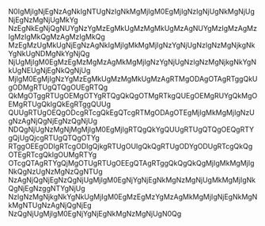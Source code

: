 N0IgMjIgNjEgNzAgNkIgNTUgNzIgNkMgMjIgM0EgMjIgNzIgNjUgNkMgNjUgNjEgNzMgNjUgMkYg
NzEgNkEgNjQgNUYgNzYgMzEgMkUgMzMgMkUgMzAgNUYgMzIgMzAgMzIgMzIgMkQgMzAgMzIgMkQg
MzEgMzUgMkUgNjEgNzAgNkIgMjIgMkMgMjIgNzYgNjUgNzIgNzMgNjkgNkYgNkUgNDMgNkYgNjQg
NjUgMjIgM0EgMzEgMzMgMzAgMkMgMjIgNzYgNjUgNzIgNzMgNjkgNkYgNkUgNEUgNjEgNkQgNjUg
MjIgM0EgMjIgNzYgMzEgMkUgMzMgMkUgMzAgRTMgODAgOTAgRTggQkUgODMgRTUgQTQgOUEgRTQg
QkMgOTggRTUgOEMgOTYgRTQgQkQgOTMgRTkgQUEgOEMgRUYgQkMgOEMgRTUgQkIgQkEgRTggQUUg
QUUgRTUgOEQgODcgRTcgQkEgQTcgRTMgODAgOTEgMjIgMkMgMjIgNzUgNzAgNjQgNjEgNzQgNjUg
NDQgNjUgNzMgNjMgMjIgM0EgMjIgRTQgQkYgQUUgRTUgQTQgOEQgRTYgQjUgQjcgRTUgQTQgOTYg
RTggOEEgODIgRTcgODIgQjkgRTUgOUIgQkQgRTUgODYgODUgRTcgQkQgOTEgRTcgQkIgOUMgRTYg
OTcgQTAgRTYgQjMgOTUgRTUgOEEgQTAgRTggQkQgQkQgMjIgMkMgMjIgNkQgNzUgNzMgNzQgNTUg
NzAgNjQgNjEgNzQgNjUgMjIgM0EgNjYgNjEgNkMgNzMgNjUgMkMgMjIgNkQgNjEgNzggNTYgNjUg
NzIgNzMgNjkgNkYgNkUgMjIgM0EgMzEgMzYgMzAgMkMgMjIgNjEgNkMgNkMgNTUgNzAgNjQgNjEg
NzQgNjUgMjIgM0EgNjYgNjEgNkMgNzMgNjUgN0Qg
